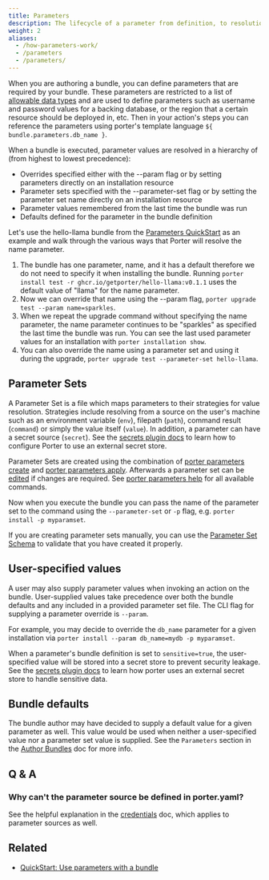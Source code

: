 ```yaml
---
title: Parameters
description: The lifecycle of a parameter from definition, to resolution, and finally injection at runtime
weight: 2
aliases:
  - /how-parameters-work/
  - /parameters
  - /parameters/
---
```


When you are authoring a bundle, you can define parameters that are required by
your bundle. These parameters are restricted to a list of [allowable data
types](/docs/bundle/manifest/) and are used to define parameters such as
username and password values for a backing database, or the region that a
certain resource should be deployed in, etc. Then in your action's steps you can
reference the parameters using porter's template language `${
bundle.parameters.db_name }`.

When a bundle is executed, parameter values are resolved in a hierarchy of (from highest to lowest precedence):

- Overrides specified either with the \--param flag or by setting parameters directly on an installation resource
- Parameter sets specified with the \--parameter-set flag or by setting the parameter set name directly on an installation resource
- Parameter values remembered from the last time the bundle was run
- Defaults defined for the parameter in the bundle definition

Let's use the hello-llama bundle from the [Parameters QuickStart](/docs/quickstart/parameters/) as an example and walk through the various ways that Porter will resolve the name parameter.

1. The bundle has one parameter, name, and it has a default therefore we do not need to specify it when installing the bundle. Running `porter install test -r ghcr.io/getporter/hello-llama:v0.1.1` uses the default value of "llama" for the name parameter.
2. Now we can override that name using the \--param flag, `porter upgrade test --param name=sparkles`.
3. When we repeat the upgrade command without specifying the name parameter, the name parameter continues to be "sparkles" as specified the last time the bundle was run. You can see the last used parameter values for an installation with `porter installation show`.
4. You can also override the name using a parameter set and using it during the upgrade, `porter upgrade test --parameter-set hello-llama`.

## Parameter Sets

A Parameter Set is a file which maps parameters to their strategies for value
resolution. Strategies include resolving from a source on the user's machine
such as an environment variable (`env`), filepath (`path`), command result
(`command`) or simply the value itself (`value`). In addition, a parameter
can have a secret source (`secret`). See the [secrets
plugin docs](/plugins/types/#secrets) to learn how to configure Porter to use
an external secret store.

Parameter Sets are created using the combination of [porter parameters create](/cli/porter_parameters_create/)
and [porter parameters apply](/cli/porter_parameters_apply/).
Afterwards a parameter set can be [edited](/cli/porter_parameters_edit/) if changes are required.
See [porter parameters help](/cli/porter_parameters/) for all available commands.

Now when you execute the bundle you can pass the name of the parameter set to
the command using the `--parameter-set` or `-p` flag, e.g.
`porter install -p myparamset`.

If you are creating parameter sets manually, you can use the [Parameter Set Schema]
to validate that you have created it properly.

[Parameter Set Schema]: https://github.com/getporter/porter/blob/main/pkg/schema/parameter-set.schema.json

## User-specified values

A user may also supply parameter values when invoking an action on the bundle.
User-supplied values take precedence over both the bundle defaults and any
included in a provided parameter set file. The CLI flag for supplying a
parameter override is `--param`.

For example, you may decide to override the `db_name` parameter for a given
installation via `porter install --param db_name=mydb -p myparamset`.

When a parameter's bundle definition is set to `sensitive=true`, the user-specified
value will be stored into a secret store to prevent security leakage. See the [secrets
plugin docs](/plugins/types/#secrets) to learn how porter uses an external secret store
to handle sensitive data.

## Bundle defaults

The bundle author may have decided to supply a default value for a given
parameter as well. This value would be used when neither a user-specified
value nor a parameter set value is supplied. See the `Parameters` section in
the [Author Bundles](/docs/bundle/manifest/) doc for more info.

## Q & A

### Why can't the parameter source be defined in porter.yaml?

See the helpful explanation in the [credentials](/docs/introduction/concepts-and-components/intro-credentials/) doc, which
applies to parameter sources as well.

[create]: /cli/porter_parameters_create/
[apply]: /cli/porter_parameters_apply/
[edit]: /cli/porter_parameters_edit/

## Related

- [QuickStart: Use parameters with a bundle](/docs/quickstart/parameters/)
